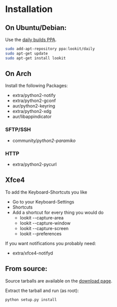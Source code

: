 # Installation

## On Ubuntu/Debian:

Use the [daily builds PPA](https://launchpad.net/~lookit/+archive/daily).

```bash
sudo add-apt-repository ppa:lookit/daily
sudo apt-get update
sudo apt-get install lookit
```

## On Arch
Install the following Packages:
- extra/python2-notify
- extra/python2-gconf
- aur/python2-keyring
- extra/python2-xdg
- aur/libappindicator

### SFTP/SSH
- community/_python2-paramiko_

### HTTP
- extra/python2-pycurl

## Xfce4
To add the Keyboard-Shortcuts you like
- Go to your Keyboard-Settings
- Shortcuts
- Add a shortcut for every thing you would do
    - lookit --capture-area
    - lookit --capture-window
    - lookit --capture-screen
    - lookit --preferences

If you want notifications you probably need:
- extra/xfce4-notifyd

## From source:

Source tarballs are available on the [download page](http://github.com/zachtib/lookit/downloads).

Extract the tarball and run (as root):

```bash
python setup.py install
```

